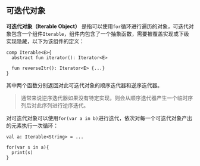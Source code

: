 ## 可迭代对象

**可迭代对象（Iterable Object）** 是指可以使用`for`循环进行遍历的对象，可迭代对象包含一个组件`Iterable`，组件内包含了一个抽象函数，需要被覆盖实现或下级实现隐藏，以下为该组件的定义：

```ecp
comp Iterable<E>{
  abstract fun iterator(): Iterator<E>
  
  fun reverseItr(): Iterator<E> {...}
}
```

其中两个函数分别返回对此可迭代对象的顺序迭代器和逆序迭代器。

> 通常来说逆序迭代器如果没有特定实现，则会从顺序迭代器产生一个临时序列后对此序列进行逆序迭代。

对可迭代对象可以使用`for(var a in b)`进行迭代，依次对每一个可迭代对象产出的元素执行一次循环：

```ecs
val a: Iterable<String> = ...

for(var s in a){
  print(s)
}
```
